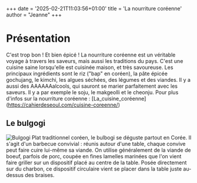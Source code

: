 +++
date = '2025-02-21T11:03:56+01:00'
title = 'La nourriture coréenne'
author = "Jeanne"
+++

# Présentation

C'est trop bon ! Et bien épicé !
La nourriture coréenne est un véritable voyage à travers les saveurs, mais aussi les traditions du pays. C'est une cuisine saine lorsqu'elle est cuisinée maison, et très savoureuse.
Les principaux ingrédients sont le riz ("bap" en coréen), la pâte épicée gochujang, le kimchi, les algues séchées, des légumes et des viandes. 
Il y a aussi des AAAAAAalcools, qui sauront se marier parfaitement avec les saveurs. Il y a par exemple le soju, le makgeolli et le cheonju. 
Pour plus d'infos sur la nourriture coréenne :
[La_cuisine_coréenne] (https://cahierdeseoul.com/cuisine-coreenne/)

## Le bulgogi
![Bulgogi](https://www.justataste.com/wp-content/uploads/2019/03/beef-bulgogi-bowl-recipe.jpg "Le Bulgogi")
Plat traditionnel coréen, le bulbogi se déguste partout en Corée. Il s'agit d'un barbecue convivial : réunis autour d'une table, chaque convive peut faire cuire lui-même sa viande.
On utilise généralement de la viande de boeuf, parfois de porc, coupée en fines lamelles marinées que l'on vient faire griller sur un dispositif placé au centre de la table. Posée directement sur du charbon, ce dispositif circulaire vient se placer dans la table juste au-dessus des braises.


